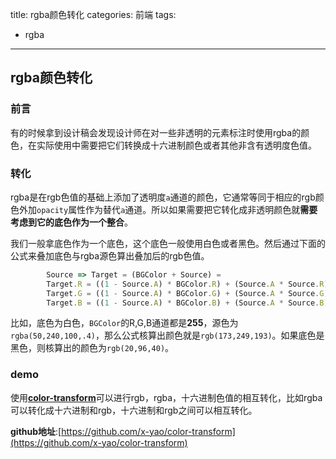 title: rgba颜色转化
categories: 前端
tags:
  - rgba
---

## rgba颜色转化

### 前言

有的时候拿到设计稿会发现设计师在对一些非透明的元素标注时使用rgba的颜色，在实际使用中需要把它们转换成十六进制颜色或者其他非含有透明度色值。

<!-- more -->
### 转化

rgba是在rgb色值的基础上添加了透明度`a`通道的颜色，它通常等同于相应的rgb颜色外加`opacity`属性作为替代`a`通道。所以如果需要把它转化成非透明颜色就**需要考虑到它的底色作为一个整合**。

我们一般拿底色作为一个底色，这个底色一般使用白色或者黑色。然后通过下面的公式来叠加底色与rgba源色算出叠加后的rgb色值。

```javascript
		Source => Target = (BGColor + Source) =
		Target.R = ((1 - Source.A) * BGColor.R) + (Source.A * Source.R)
		Target.G = ((1 - Source.A) * BGColor.G) + (Source.A * Source.G)
		Target.B = ((1 - Source.A) * BGColor.B) + (Source.A * Source.B)
```
		
比如，底色为白色，`BGColor`的R,G,B通道都是**255**，源色为`rgba(50,240,100,.4)`，那么公式核算出颜色就是`rgb(173,249,193)`。如果底色是黑色，则核算出的颜色为`rgb(20,96,40)`。

### demo

使用[**color-transform**](https://www.x-yao.com/color-transform.html)可以进行rgb，rgba，十六进制色值的相互转化，比如rgba可以转化成十六进制和rgb，十六进制和rgb之间可以相互转化。

**github地址**:[https://github.com/x-yao/color-transform](https://github.com/x-yao/color-transform)